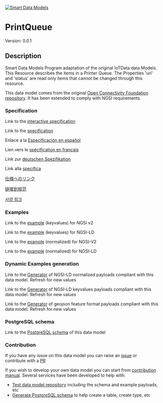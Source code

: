 [![Smart Data Models](https://smartdatamodels.org/wp-content/uploads/2022/01/SmartDataModels_logo.png "Logo")](https://smartdatamodels.org)
# PrintQueue
Version: 0.0.1

## Description 

Smart Data Models Program adaptation of the original IoTData data Models. This Resource describes the items in a Printer Queue. The Properties 'uri' and 'status' are read only items that cannot be changed through this resource.

This data model comes from the original [Open Connectivity Foundation repository](https://github.com/openconnectivityfoundation/IoTDataModels). It has been extended to comply with NGSI requirements.
### Specification

Link to the [interactive specification](https://swagger.lab.fiware.org/?url=https://smart-data-models.github.io/dataModel.OCF/PrintQueue/swagger.yaml)

Link to the [specification](https://github.com/smart-data-models/dataModel.OCF/blob/master/PrintQueue/doc/spec.md)

Enlace a la [Especificación en español](https://github.com/smart-data-models/dataModel.OCF/blob/master/PrintQueue/doc/spec_ES.md)

Lien vers le [spécification en français](https://github.com/smart-data-models/dataModel.OCF/blob/master/PrintQueue/doc/spec_FR.md)

Link zur [deutschen Spezifikation](https://github.com/smart-data-models/dataModel.OCF/blob/master/PrintQueue/doc/spec_DE.md)

Link alla [specifica](https://github.com/smart-data-models/dataModel.OCF/blob/master/PrintQueue/doc/spec_IT.md)

[仕様へのリンク](https://github.com/smart-data-models/dataModel.OCF/blob/master/PrintQueue/doc/spec_JA.md)

[链接到规范](https://github.com/smart-data-models/dataModel.OCF/blob/master/PrintQueue/doc/spec_ZH.md)

[사양 링크](https://github.com/smart-data-models/dataModel.OCF/blob/master/PrintQueue/doc/spec_KO.md)
### Examples

Link to the [example](https://smart-data-models.github.io/dataModel.OCF/PrintQueue/examples/example.json) (keyvalues) for NGSI v2

Link to the [example](https://smart-data-models.github.io/dataModel.OCF/PrintQueue/examples/example.jsonld) (keyvalues) for NGSI-LD

Link to the [example](https://smart-data-models.github.io/dataModel.OCF/PrintQueue/examples/example-normalized.json) (normalized) for NGSI-V2

Link to the [example](https://smart-data-models.github.io/dataModel.OCF/PrintQueue/examples/example-normalized.jsonld) (normalized) for NGSI-LD
### Dynamic Examples generation

Link to the [Generator](https://smartdatamodels.org/extra/ngsi-ld_generator.php?schemaUrl=https://raw.githubusercontent.com/smart-data-models/dataModel.OCF/master/PrintQueue/schema.json&email=info@smartdatamodels.org) of NGSI-LD normalized payloads compliant with this data model. Refresh for new values

Link to the [Generator](https://smartdatamodels.org/extra/ngsi-ld_generator_keyvalues.php?schemaUrl=https://raw.githubusercontent.com/smart-data-models/dataModel.OCF/master/PrintQueue/schema.json&email=info@smartdatamodels.org) of NGSI-LD keyvalues payloads compliant with this data model. Refresh for new values

Link to the [Generator](https://smartdatamodels.org/extra/geojson_features_generator.php?schemaUrl=https://raw.githubusercontent.com/smart-data-models/dataModel.OCF/master/PrintQueue/schema.json&email=info@smartdatamodels.org) of geojson feature format payloads compliant with this data model. Refresh for new values
### PostgreSQL schema

Link to the [PostgreSQL schema](https://github.com/smart-data-models/dataModel.OCF/blob/master/PrintQueue/schema.sql) of this data model
### Contribution

 If you have any issue on this data model you can raise an [issue](https://github.com/smart-data-models/dataModel.OCF/issues)  or contribute with a [PR](https://github.com/smart-data-models/dataModel.OCF/pulls)

 If you wish to develop your own data model you can start from [contribution manual](https://bit.ly/contribution_manual). Several services have been developed to help with: 
 - [Test data model repository](https://smartdatamodels.org/index.php/data-models-contribution-api/) including the schema and example payloads, etc
 - [Generate PostgreSQL schema](https://smartdatamodels.org/index.php/sql-service/) to help create a table, create type, etc